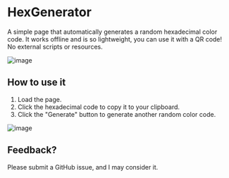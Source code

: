 # HexGenerator

A simple page that automatically generates a random hexadecimal color code. It works offline and is so lightweight, you can use it with a QR code! No external scripts or resources.

![image](https://github.com/user-attachments/assets/6b71d04c-2a2e-46e5-bed7-98d8261e8ae9)

## How to use it
1. Load the page.
2. Click the hexadecimal code to copy it to your clipboard.
3. Click the "Generate" button to generate another random color code.

![image](https://github.com/user-attachments/assets/68569d0e-d111-44e2-81b6-83e560d2c8d7)

## Feedback?
Please submit a GitHub issue, and I may consider it.
